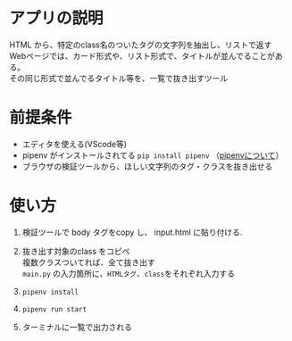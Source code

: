 # アプリの説明
  HTML から、特定のclass名のついたタグの文字列を抽出し、リストで返す  
  Webページでは、カード形式や、リスト形式で、タイトルが並んでることがある。  
  その同じ形式で並んでるタイトル等を、一覧で抜き出すツール

# 前提条件
 - エディタを使える(VScode等)
 - pipenv がインストールされてる
   `pip install pipenv` （[pipenvについて](https://zenn.dev/nekoallergy/articles/py-env-pipenv01)）
 - ブラウザの検証ツールから、ほしい文字列のタグ・クラスを抜き出せる

# 使い方
1. 検証ツールで body タグをcopy し、 input.html に貼り付ける. 
1. 抜き出す対象のclass をコピペ  
    複数クラスついてれば、全て抜き出す  
  `main.py` の入力箇所に、`HTMLタグ`、`class`をそれぞれ入力する

1. `pipenv install`
1. `pipenv run start`
1. ターミナルに一覧で出力される
